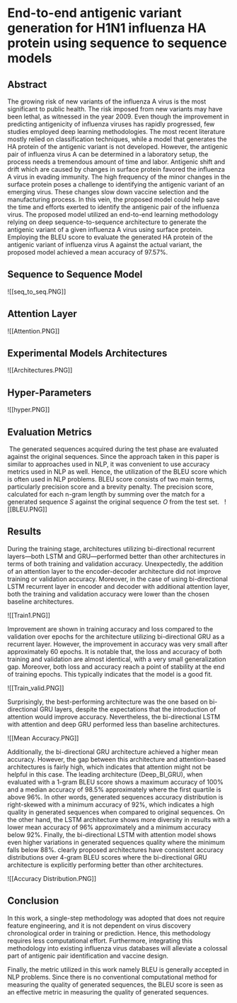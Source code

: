 # End-to-end antigenic variant generation for H1N1 influenza HA protein using sequence to sequence models
## Abstract
The growing risk of new variants of the influenza A virus is the most significant to public health. The risk imposed from new variants may have been lethal, as witnessed in the year 2009. Even though the improvement in predicting antigenicity of influenza viruses has rapidly progressed, few studies employed deep learning methodologies. The most recent literature mostly relied on classification techniques, while a model that generates the HA protein of the antigenic variant is not developed. However, the antigenic pair of influenza virus A can be determined in a laboratory setup, the process needs a tremendous amount of time and labor. Antigenic shift and drift which are caused by changes in surface protein favored the influenza A virus in evading immunity. The high frequency of the minor changes in the surface protein poses a challenge to identifying the antigenic variant of an emerging virus. These changes slow down vaccine selection and the manufacturing process. In this vein, the proposed model could help save the time and efforts exerted to identify the antigenic pair of the influenza virus. The proposed model utilized an end-to-end learning methodology relying on deep sequence-to-sequence architecture to generate the antigenic variant of a given influenza A virus using surface protein. Employing the BLEU score to evaluate the generated HA protein of the antigenic variant of influenza virus A against the actual variant, the proposed model achieved a mean accuracy of 97.57%.

## Sequence to Sequence Model

![[seq_to_seq.PNG]]


## Attention Layer

![[Attention.PNG]]

## Experimental Models Architectures

![[Architectures.PNG]]

## Hyper-Parameters

![[hyper.PNG]]


## Evaluation Metrics
 The generated sequences acquired during the test phase are evaluated against the original sequences. Since the approach taken in this paper is similar to approaches used in NLP, it was convenient to use accuracy metrics used in NLP as well. Hence, the utilization of the BLEU score which is often used in NLP problems. BLEU score consists of two main terms, particularly precision score and a brevity penalty. The precision score, calculated for each n-gram length by summing over the match for a generated sequence _S_ against the original sequence _O_ from the test set.
 
![[BLEU.PNG]]

## Results

During the training stage, architectures utilizing bi-directional recurrent layers—both LSTM and GRU—performed better than other architectures in terms of both training and validation accuracy. Unexpectedly, the addition of an attention layer to the encoder-decoder architecture did not improve training or validation accuracy. Moreover, in the case of using bi-directional LSTM recurrent layer in encoder and decoder with additional attention layer, both the training and validation accuracy were lower than the chosen baseline architectures.

![[Train1.PNG]]


 Improvement are shown in training accuracy and loss compared to the validation over epochs for the architecture utilizing bi-directional GRU as a recurrent layer. However, the improvement in accuracy was very small after approximately 60 epochs. It is notable that, the loss and accuracy of both training and validation are almost identical, with a very small generalization gap. Moreover, both loss and accuracy reach a point of stability at the end of training epochs. This typically indicates that the model is a good fit.

![[Train_valid.PNG]]


Surprisingly, the best-performing architecture was the one based on bi-directional GRU layers, despite the expectations that the introduction of attention would improve accuracy. Nevertheless, the bi-directional LSTM with attention and deep GRU performed less than baseline architectures.

![[Mean Accuracy.PNG]]

Additionally, the bi-directional GRU architecture achieved a higher mean accuracy. However, the gap between this architecture and attention-based architectures is fairly high, which indicates that attention might not be helpful in this case.
The leading architecture (Deep_BI_GRU), when evaluated with a 1-gram BLEU score shows a maximum accuracy of 100% and a median accuracy of 98.5% approximately where the first quartile is above 96%. In other words, generated sequences accuracy distribution is right-skewed with a minimum accuracy of 92%, which indicates a high quality in generated sequences when compared to original sequences. On the other hand, the LSTM architecture shows more diversity in results with a lower mean accuracy of 96% approximately and a minimum accuracy below 92%. Finally, the bi-directional LSTM with attention model shows even higher variations in generated sequences quality where the minimum falls below 88%. clearly proposed architectures have consistent accuracy distributions over 4-gram BLEU scores where the bi-directional GRU architecture is explicitly performing better than other architectures.

![[Accuracy Distribution.PNG]]


## Conclusion

In this work, a single-step methodology was adopted that does not require feature engineering, and it is not dependent on virus discovery chronological order in training or prediction. Hence, this methodology requires less computational effort. Furthermore, integrating this methodology into existing influenza virus databases will alleviate a colossal part of antigenic pair identification and vaccine design.

Finally, the metric utilized in this work namely BLEU is generally accepted in NLP problems. Since there is no conventional computational method for measuring the quality of generated sequences, the BLEU score is seen as an effective metric in measuring the quality of generated sequences.
